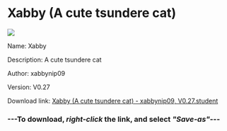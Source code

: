 # Xabby (A cute tsundere cat)

<img src = "https://raw.githubusercontent.com/Arbiter1223/Koukou-Gurashi-Custom-Students/master/Students/Files/Xabby%20(A%20cute%20tsundere%20cat).png">

Name: Xabby

Description: A cute tsundere cat

Author: xabbynip09

Version: V0.27

Download link: <a href="https://raw.githubusercontent.com/Arbiter1223/Koukou-Gurashi-Custom-Students/master/Students/Files/Xabby%20(A%20cute%20tsundere%20cat)%20-%20xabbynip09%2C%20V0.27.student">Xabby (A cute tsundere cat) - xabbynip09, V0.27.student</a>

### ---**To download, _right-click_ the link, and select _"Save-as"_**---

